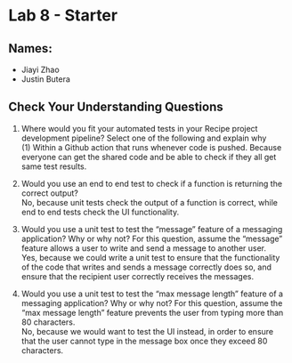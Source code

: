 # Lab 8 - Starter

## Names:
- Jiayi Zhao
- Justin Butera

## Check Your Understanding Questions
1. Where would you fit your automated tests in your Recipe project development pipeline? Select one of the following and explain why <br>
(1) Within a Github action that runs whenever code is pushed. Because everyone can get the shared code and be able to check if they all get same test results. 

2. Would you use an end to end test to check if a function is returning the correct output? <br>
No, because unit tests check the output of a function is correct, while end to end tests check the UI functionality.

3. Would you use a unit test to test the “message” feature of a messaging application? Why or why not? For this question, assume the “message” feature allows a user to write and send a message to another user. <br>
Yes, because we could write a unit test to ensure that the functionality of the code that writes and sends a message correctly does so, and ensure that the recipient user correctly receives the messages.

4. Would you use a unit test to test the “max message length” feature of a messaging application? Why or why not? For this question, assume the “max message length” feature prevents the user from typing more than 80 characters.<br>
No, because we would want to test the UI instead, in order to ensure that the user cannot type in the message box once they exceed 80 characters.
